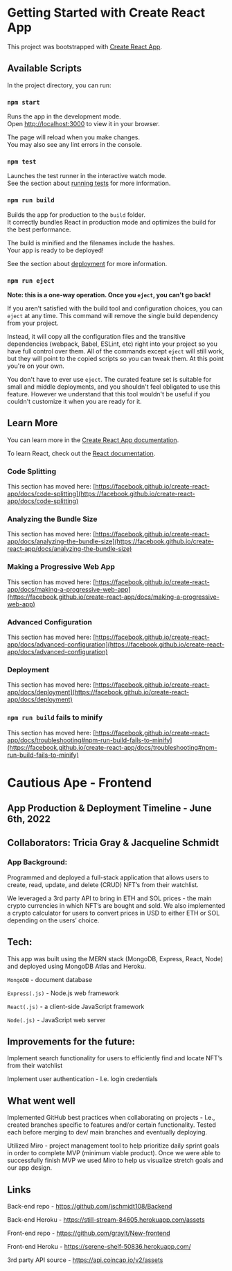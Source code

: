 # Getting Started with Create React App

This project was bootstrapped with [Create React App](https://github.com/facebook/create-react-app).

## Available Scripts

In the project directory, you can run:

### `npm start`

Runs the app in the development mode.\
Open [http://localhost:3000](http://localhost:3000) to view it in your browser.

The page will reload when you make changes.\
You may also see any lint errors in the console.

### `npm test`

Launches the test runner in the interactive watch mode.\
See the section about [running tests](https://facebook.github.io/create-react-app/docs/running-tests) for more information.

### `npm run build`

Builds the app for production to the `build` folder.\
It correctly bundles React in production mode and optimizes the build for the best performance.

The build is minified and the filenames include the hashes.\
Your app is ready to be deployed!

See the section about [deployment](https://facebook.github.io/create-react-app/docs/deployment) for more information.

### `npm run eject`

**Note: this is a one-way operation. Once you `eject`, you can't go back!**

If you aren't satisfied with the build tool and configuration choices, you can `eject` at any time. This command will remove the single build dependency from your project.

Instead, it will copy all the configuration files and the transitive dependencies (webpack, Babel, ESLint, etc) right into your project so you have full control over them. All of the commands except `eject` will still work, but they will point to the copied scripts so you can tweak them. At this point you're on your own.

You don't have to ever use `eject`. The curated feature set is suitable for small and middle deployments, and you shouldn't feel obligated to use this feature. However we understand that this tool wouldn't be useful if you couldn't customize it when you are ready for it.

## Learn More

You can learn more in the [Create React App documentation](https://facebook.github.io/create-react-app/docs/getting-started).

To learn React, check out the [React documentation](https://reactjs.org/).

### Code Splitting

This section has moved here: [https://facebook.github.io/create-react-app/docs/code-splitting](https://facebook.github.io/create-react-app/docs/code-splitting)

### Analyzing the Bundle Size

This section has moved here: [https://facebook.github.io/create-react-app/docs/analyzing-the-bundle-size](https://facebook.github.io/create-react-app/docs/analyzing-the-bundle-size)

### Making a Progressive Web App

This section has moved here: [https://facebook.github.io/create-react-app/docs/making-a-progressive-web-app](https://facebook.github.io/create-react-app/docs/making-a-progressive-web-app)

### Advanced Configuration

This section has moved here: [https://facebook.github.io/create-react-app/docs/advanced-configuration](https://facebook.github.io/create-react-app/docs/advanced-configuration)

### Deployment

This section has moved here: [https://facebook.github.io/create-react-app/docs/deployment](https://facebook.github.io/create-react-app/docs/deployment)

### `npm run build` fails to minify

This section has moved here: [https://facebook.github.io/create-react-app/docs/troubleshooting#npm-run-build-fails-to-minify](https://facebook.github.io/create-react-app/docs/troubleshooting#npm-run-build-fails-to-minify)



# Cautious Ape - Frontend

## App Production & Deployment Timeline - June 6th, 2022

## Collaborators: Tricia Gray & Jacqueline Schmidt

### App Background:

Programmed and deployed a full-stack application that allows users to create, read, update, and delete (CRUD) NFT’s from their watchlist.

We leveraged a 3rd party API to bring in ETH and SOL prices - the main crypto currencies in which NFT’s are bought and sold. We also implemented a crypto calculator for users to convert prices in USD to either ETH or SOL depending on the users’ choice.

## Tech:

This app was built using the MERN stack (MongoDB, Express, React, Node) and deployed using MongoDB Atlas and Heroku.

`MongoDB` - document database

`Express(.js)` - Node.js web framework

`React(.js)` - a client-side JavaScript framework

`Node(.js)` - JavaScript web server

## Improvements for the future:

Implement search functionality for users to efficiently find and locate NFT’s from their watchlist

Implement user authentication - I.e. login credentials

## What went well

Implemented GitHub best practices when collaborating on projects - I.e., created branches specific to features and/or certain functionality. Tested each before merging to dev/ main branches and eventually deploying.

Utilized Miro - project management tool to help prioritize daily sprint goals in order to complete MVP (minimum viable product). Once we were able to successfully finish MVP we used Miro to help us visualize stretch goals and our app design.

## Links

Back-end repo - https://github.com/jschmidt108/Backend

Back-end Heroku - https://still-stream-84605.herokuapp.com/assets

Front-end repo - https://github.com/graylt/New-frontend

Front-end Heroku - https://serene-shelf-50836.herokuapp.com/

3rd party API source - https://api.coincap.io/v2/assets
